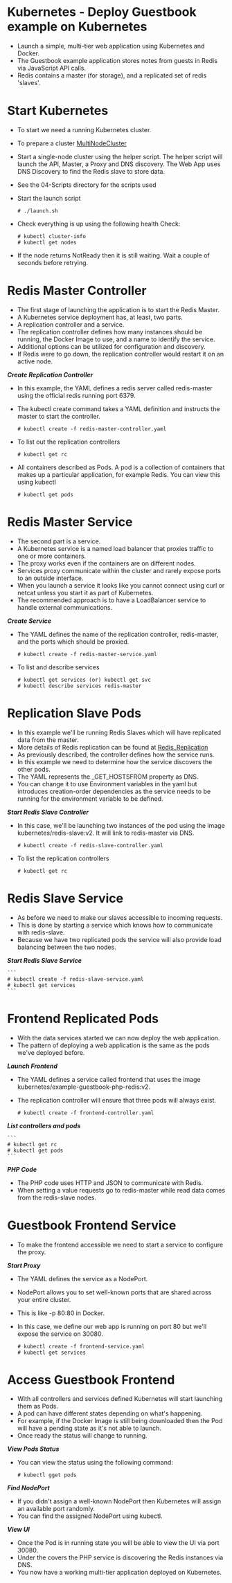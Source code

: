 # Kubernetes - Deploy Guestbook example on Kubernetes

- Launch a simple, multi-tier web application using Kubernetes and Docker.
- The Guestbook example application stores notes from guests in Redis via JavaScript API calls.
- Redis contains a master (for storage), and a replicated set of redis 'slaves'.

# Start Kubernetes

- To start we need a running Kubernetes cluster.
- To prepare a cluster [MultiNodeCluster](https://github.com/LinuxLibrary/kubernetes/blob/master/notes/KC-Notes/0201-Multi-Node-Cluster.md)
- Start a single-node cluster using the helper script. The helper script will launch the API, Master, a Proxy and DNS discovery. The Web App uses DNS Discovery to find the Redis slave to store data.
- See the 04-Scripts directory for the scripts used
- Start the launch script

	```
	# ./launch.sh
	```

- Check everything is up using the following health Check:

	```
	# kubectl cluster-info
	# kubectl get nodes
	```

- If the node returns NotReady then it is still waiting. Wait a couple of seconds before retrying.

# Redis Master Controller

- The first stage of launching the application is to start the Redis Master.
- A Kubernetes service deployment has, at least, two parts.
- A replication controller and a service.
- The replication controller defines how many instances should be running, the Docker Image to use, and a name to identify the service.
- Additional options can be utilized for configuration and discovery.
- If Redis were to go down, the replication controller would restart it on an active node.

***Create Replication Controller***
- In this example, the YAML defines a redis server called redis-master using the official redis running port 6379.
- The kubectl create command takes a YAML definition and instructs the master to start the controller.

	```
	# kubectl create -f redis-master-controller.yaml
	```

- To list out the replication controllers

	```
	# kubectl get rc
	```

- All containers described as Pods. A pod is a collection of containers that makes up a particular application, for example Redis. You can view this using kubectl

	```
	# kubectl get pods
	```

# Redis Master Service

- The second part is a service.
- A Kubernetes service is a named load balancer that proxies traffic to one or more containers.
- The proxy works even if the containers are on different nodes.
- Services proxy communicate within the cluster and rarely expose ports to an outside interface.
- When you launch a service it looks like you cannot connect using curl or netcat unless you start it as part of Kubernetes.
- The recommended approach is to have a LoadBalancer service to handle external communications.

***Create Service***
- The YAML defines the name of the replication controller, redis-master, and the ports which should be proxied.

	```
	# kubectl create -f redis-master-service.yaml
	```

- To list and describe services

	```
	# kubectl get services (or) kubectl get svc
	# kubectl describe services redis-master
	```

# Replication Slave Pods

- In this example we'll be running Redis Slaves which will have replicated data from the master.
- More details of Redis replication can be found at [Redis_Replication](http://redis.io/topics/replication)
- As previously described, the controller defines how the service runs.
- In this example we need to determine how the service discovers the other pods.
- The YAML represents the _GET_HOSTSFROM property as DNS.
- You can change it to use Environment variables in the yaml but introduces creation-order dependencies as the service needs to be running for the environment variable to be defined.

***Start Redis Slave Controller***
- In this case, we'll be launching two instances of the pod using the image kubernetes/redis-slave:v2. It will link to redis-master via DNS.

	```
	# kubectl create -f redis-slave-controller.yaml
	```

- To list the replication controllers

	```
	# kubectl get rc
	```

# Redis Slave Service

- As before we need to make our slaves accessible to incoming requests.
- This is done by starting a service which knows how to communicate with redis-slave.
- Because we have two replicated pods the service will also provide load balancing between the two nodes.

***Start Redis Slave Service***

	```
	# kubectl create -f redis-slave-service.yaml
	# kubectl get services
	```

# Frontend Replicated Pods

- With the data services started we can now deploy the web application.
- The pattern of deploying a web application is the same as the pods we've deployed before.

***Launch Frontend***
- The YAML defines a service called frontend that uses the image kubernetes/example-guestbook-php-redis:v2.
- The replication controller will ensure that three pods will always exist.

	```
	# kubectl create -f frontend-controller.yaml
	```

***List controllers and pods***

	```
	# kubectl get rc
	# kubectl get pods
	```
***PHP Code***

- The PHP code uses HTTP and JSON to communicate with Redis.
- When setting a value requests go to redis-master while read data comes from the redis-slave nodes.

# Guestbook Frontend Service

- To make the frontend accessible we need to start a service to configure the proxy.

***Start Proxy***
- The YAML defines the service as a NodePort.
- NodePort allows you to set well-known ports that are shared across your entire cluster.
- This is like -p 80:80 in Docker.
- In this case, we define our web app is running on port 80 but we'll expose the service on 30080.

	```
	# kubectl create -f frontend-service.yaml
	# kubectl get services
	```

# Access Guestbook Frontend

- With all controllers and services defined Kubernetes will start launching them as Pods.
- A pod can have different states depending on what's happening.
- For example, if the Docker Image is still being downloaded then the Pod will have a pending state as it's not able to launch.
- Once ready the status will change to running.

***View Pods Status***
- You can view the status using the following command:

	```
	# kubectl gget pods
	```

***Find NodePort***
- If you didn't assign a well-known NodePort then Kubernetes will assign an available port randomly.
- You can find the assigned NodePort using kubectl.

***View UI***
- Once the Pod is in running state you will be able to view the UI via port 30080.
- Under the covers the PHP service is discovering the Redis instances via DNS.
- You now have a working multi-tier application deployed on Kubernetes.
